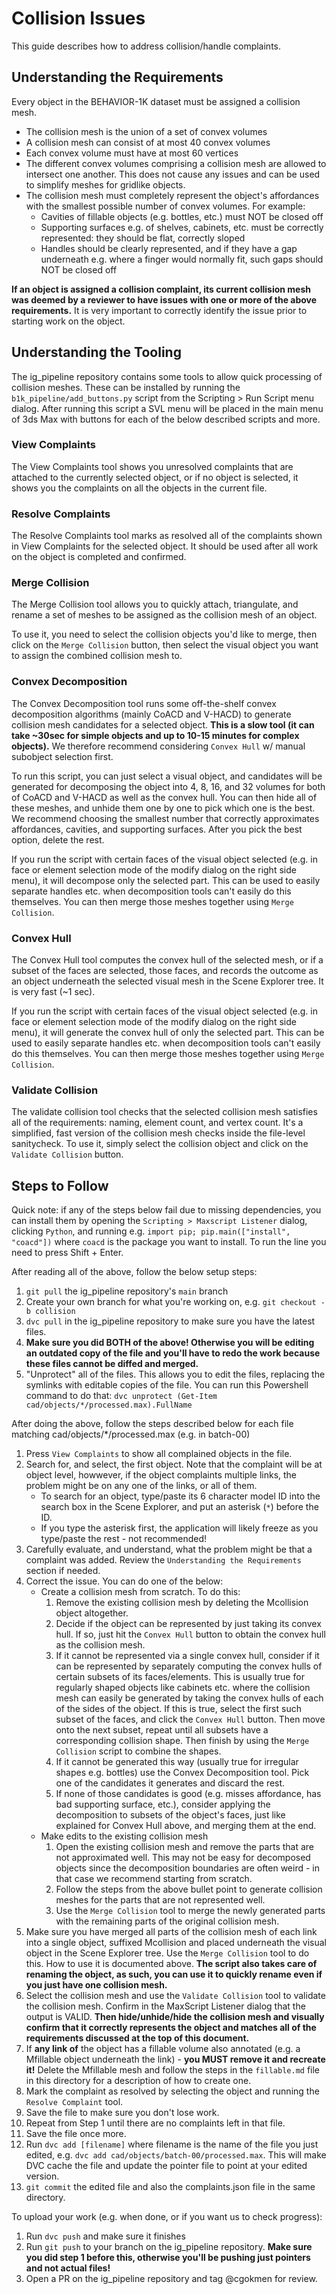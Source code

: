 # Collision Issues
This guide describes how to address collision/handle complaints.

## Understanding the Requirements
Every object in the BEHAVIOR-1K dataset must be assigned a collision mesh. 

* The collision mesh is the union of a set of convex volumes
* A collision mesh can consist of at most 40 convex volumes
* Each convex volume must have at most 60 vertices
* The different convex volumes comprising a collision mesh are allowed to intersect
one another. This does not cause any issues and can be used to simplify meshes
for gridlike objects.
* The collision mesh must completely represent the object's affordances with the smallest
possible number of convex volumes. For example:
    * Cavities of fillable objects (e.g. bottles, etc.) must NOT be closed off
    * Supporting surfaces e.g. of shelves, cabinets, etc. must be correctly represented: they
    should be flat, correctly sloped
    * Handles should be clearly represented, and if they have a gap underneath e.g. where a finger would normally fit, such gaps should NOT be closed off

**If an object is assigned a collision complaint, its current collision mesh was deemed by a reviewer to have issues with one or more of the above requirements.** It is very important to correctly identify the issue prior to starting work on the object.

## Understanding the Tooling
The ig_pipeline repository contains some tools to allow quick processing of collision meshes. These can be installed by running the `b1k_pipeline/add_buttons.py` script from the Scripting > Run Script menu dialog. After running this script a SVL menu will be placed in the main menu of 3ds Max with buttons for each of the below described scripts and more.

### View Complaints
The View Complaints tool shows you unresolved complaints that are attached to the currently selected object, or if no object is selected, it shows you the complaints on all the objects in the current file.

### Resolve Complaints
The Resolve Complaints tool marks as resolved all of the complaints shown in View Complaints for the selected object. It should be used after all work on the object is completed and confirmed.

### Merge Collision
The Merge Collision tool allows you to quickly attach, triangulate, and rename a set of meshes to be assigned as the collision mesh of an object.

To use it, you need to select the collision objects you'd like to merge, then click on the `Merge Collision` button, then select the visual object you want to assign the combined collision mesh to.

### Convex Decomposition
The Convex Decomposition tool runs some off-the-shelf convex decomposition algorithms (mainly CoACD and V-HACD) to generate collision mesh candidates for a selected object. **This is a slow tool (it can take ~30sec for simple objects and up to 10-15 minutes for complex objects).** We therefore recommend considering `Convex Hull` w/ manual subobject selection first.

To run this script, you can just select a visual object, and candidates will be generated for decomposing the object into 4, 8, 16, and 32 volumes for both of CoACD and V-HACD as well as the convex hull. You can then hide all of these meshes, and unhide them one by one to pick which one is the best. We recommend choosing the smallest number that correctly approximates affordances, cavities, and supporting surfaces. After you pick the best option, delete the rest.

If you run the script with certain faces of the visual object selected (e.g. in face or element selection mode of the modify dialog on the right side menu), it will decompose only the selected part. This can be used to easily separate handles etc. when decomposition tools can't easily do this themselves. You can then merge those meshes together using `Merge Collision`.

### Convex Hull
The Convex Hull tool computes the convex hull of the selected mesh, or if a subset of the faces are selected, those faces, and records the outcome as an object underneath the selected visual mesh in the Scene Explorer tree. It is very fast (~1 sec).

If you run the script with certain faces of the visual object selected (e.g. in face or element selection mode of the modify dialog on the right side menu), it will generate the convex hull of only the selected part. This can be used to easily separate handles etc. when decomposition tools can't easily do this themselves. You can then merge those meshes together using `Merge Collision`.

### Validate Collision
The validate collision tool checks that the selected collision mesh satisfies all of the requirements: naming, element count, and vertex count. It's a simplified, fast version of the collision mesh checks inside the file-level sanitycheck. To use it, simply select the collision object and click on the `Validate Collision` button.

## Steps to Follow

Quick note: if any of the steps below fail due to missing dependencies, you can install them by opening the `Scripting > Maxscript Listener` dialog, clicking `Python`, and running e.g. `import pip; pip.main(["install", "coacd"])` where `coacd` is the package you want to install. To run the line you need to press Shift + Enter.

After reading all of the above, follow the below setup steps:

1. `git pull` the ig_pipeline repository's `main` branch
2. Create your own branch for what you're working on, e.g. `git checkout -b collision`
2. `dvc pull` in the ig_pipeline repository to make sure you have the latest files.
3. **Make sure you did BOTH of the above! Otherwise you will be editing an outdated copy of the file and you'll have to redo the work because these files cannot be diffed and merged.**
4. "Unprotect" all of the files. This allows you to edit the files, replacing the symlinks with editable copies of the file. You can run this Powershell command to do that: `dvc unprotect (Get-Item cad/objects/*/processed.max).FullName`

After doing the above, follow the steps described below for each file matching cad/objects/*/processed.max (e.g. in batch-00)

1. Press `View Complaints` to show all complained objects in the file.
2. Search for, and select, the first object. Note that the complaint will be at object level, howwever, if the object complaints multiple links, the problem might be on any one of the links, or all of them.
    * To search for an object, type/paste its 6 character model ID into the search box in the Scene Explorer, and put an asterisk (`*`) before the ID.
    * If you type the asterisk first, the application will likely freeze as you type/paste the rest - not recommended!
3. Carefully evaluate, and understand, what the problem might be that a complaint was added. Review the `Understanding the Requirements` section if needed.
4. Correct the issue. You can do one of the below:
    * Create a collision mesh from scratch. To do this:
        1. Remove the existing collision mesh by deleting the Mcollision object altogether.
        2. Decide if the object can be represented by just taking its convex hull. If so, just hit the `Convex Hull` button to obtain the convex hull as the collision mesh.
        3. If it cannot be represented via a single convex hull, consider if it can be represented by separately computing the convex hulls of certain subsets of its faces/elements. This is usually true for regularly shaped objects like cabinets etc. where the collision mesh can easily be generated by taking the convex hulls of each of the sides of the object. If this is true, select the first such subset of the faces, and click the `Convex Hull` button. Then move onto the next subset, repeat until all subsets have a corresponding collision shape. Then finish by using the `Merge Collision` script to combine the shapes.
        4. If it cannot be generated this way (usually true for irregular shapes e.g. bottles) use the Convex Decomposition tool. Pick one of the candidates it generates and discard the rest.
        5. If none of those candidates is good (e.g. misses affordance, has bad supporting surface, etc.), consider applying the decomposition to subsets of the object's faces, just like explained for Convex Hull above, and merging them at the end.  
    * Make edits to the existing collision mesh
        1. Open the existing collision mesh and remove the parts that are not approximated well. This may not be easy for decomposed objects since the decomposition boundaries are often weird - in that case we recommend starting from scratch.
        2. Follow the steps from the above bullet point to generate collision meshes for the parts that are not represented well.
        3. Use the `Merge Collision` tool to merge the newly generated parts with the remaining parts of the original collision mesh.
5. Make sure you have merged all parts of the collision mesh of each link into a single object, suffixed Mcollision and placed underneath the visual object in the Scene Explorer tree. Use the `Merge Collision` tool to do this. How to use it is documented above. **The script also takes care of renaming the object, as such, you can use it to quickly rename even if you just have one collision mesh.**
6. Select the collision mesh and use the `Validate Collision` tool to validate the collision mesh. Confirm in the MaxScript Listener dialog that the output is VALID. **Then hide/unhide/hide the collision mesh and visually confirm that it correctly represents the object and matches all of the requirements discussed at the top of this document.**
7. If **any link of** the object has a fillable volume also annotated (e.g. a Mfillable object underneath the link) - **you MUST remove it and recreate it!** Delete the Mfillable mesh and follow the steps in the `fillable.md` file in this directory for a description of how to create one.
8. Mark the complaint as resolved by selecting the object and running the `Resolve Complaint` tool.
9. Save the file to make sure you don't lose work.
10. Repeat from Step 1 until there are no complaints left in that file.
11. Save the file once more.
12. Run `dvc add [filename]` where filename is the name of the file you just edited, e.g. `dvc add cad/objects/batch-00/processed.max`. This will make DVC cache the file and update the pointer file to point at your edited version.
13. `git commit` the edited file and also the complaints.json file in the same directory.

To upload your work (e.g. when done, or if you want us to check progress):

1. Run `dvc push` and make sure it finishes
2. Run `git push` to your branch on the ig_pipeline repository. **Make sure you did step 1 before this, otherwise you'll be pushing just pointers and not actual files!**
3. Open a PR on the ig_pipeline repository and tag @cgokmen for review.